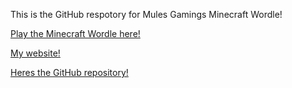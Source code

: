 This is the GitHub respotory for Mules Gamings Minecraft Wordle!
<!-- Link Minecraft Wordle -->
<a href="https://minecraftwordle.fun/">Play the Minecraft Wordle here!</a>
<!-- Link my website -->
<a href="https://www.mulesgaming.com">My website!</a>
<!-- Link Github repo -->
<a href="https://github.com/MulesGaming/minecraft-wordle">Heres the GitHub repository!</a>
